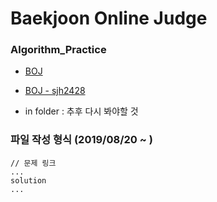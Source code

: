 # Baekjoon Online Judge

### Algorithm_Practice

- [BOJ](https://www.acmicpc.net/)
- [BOJ - sjh2428](https://www.acmicpc.net/user/sjh2428)

- in folder : 추후 다시 봐야할 것

### 파일 작성 형식 (2019/08/20 ~ )

```
// 문제 링크
...
solution
...
```
